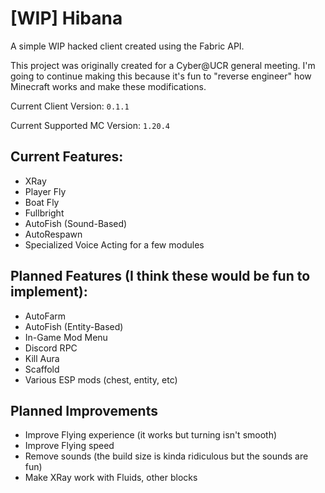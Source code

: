 # [WIP] Hibana

A simple WIP hacked client created using the Fabric API.

This project was originally created for a Cyber@UCR general meeting. I'm going to continue making this because it's fun to "reverse engineer" how Minecraft works and make these modifications.

Current Client Version: `0.1.1`

Current Supported MC Version: `1.20.4`

## Current Features:
- XRay
- Player Fly
- Boat Fly
- Fullbright
- AutoFish (Sound-Based)
- AutoRespawn
- Specialized Voice Acting for a few modules

## Planned Features (I think these would be fun to implement):
- AutoFarm
- AutoFish (Entity-Based)
- In-Game Mod Menu
- Discord RPC
- Kill Aura
- Scaffold
- Various ESP mods (chest, entity, etc)

## Planned Improvements
- Improve Flying experience (it works but turning isn't smooth)
- Improve Flying speed
- Remove sounds (the build size is kinda ridiculous but the sounds are fun)
- Make XRay work with Fluids, other blocks

